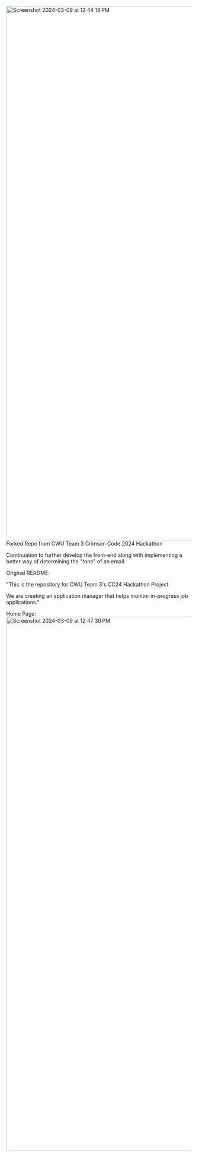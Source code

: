 <img width="1440" alt="Screenshot 2024-03-09 at 12 44 18 PM" src="https://github.com/AustinSnyd3r/CC24CWUT3/assets/132637314/b609d9c8-b55b-4a05-b905-56ba68d3f862">
Forked Repo from CWU Team 3 Crimson Code 2024 Hackathon

Continuation to further develop the front-end along with implementing a better way of determining the "tone" of an email. 



Original README:

"This is the repository for CWU Team 3's CC24 Hackathon Project.

We are creating an application manager that helps monitor in-progress job applications."


Home Page:
<img width="1440" alt="Screenshot 2024-03-09 at 12 47 30 PM" src="https://github.com/AustinSnyd3r/CC24CWUT3/assets/132637314/e9e531e8-3c05-43b1-8158-2271f526a4ea">
